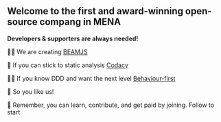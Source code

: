 ## Welcome to the first and award-winning open-source compang in MENA

**Developers & supporters are always needed!**

🙋‍♀️ We are creating [BEAMJS](https://github.com/QuaNode/beamjs)

🌈 If you can stick to static analysis [Codacy](https://docs.codacy.com/repositories/repository-dashboard/)

👩‍💻 If you know DDD and want the next level [Behaviour-first](https://github.com/QuaNode/backend-js/wiki/Behavior-first-design)

🍿 So you like us!

🧙 Remember, you can learn, contribute, and get paid by joining. Follow to start
